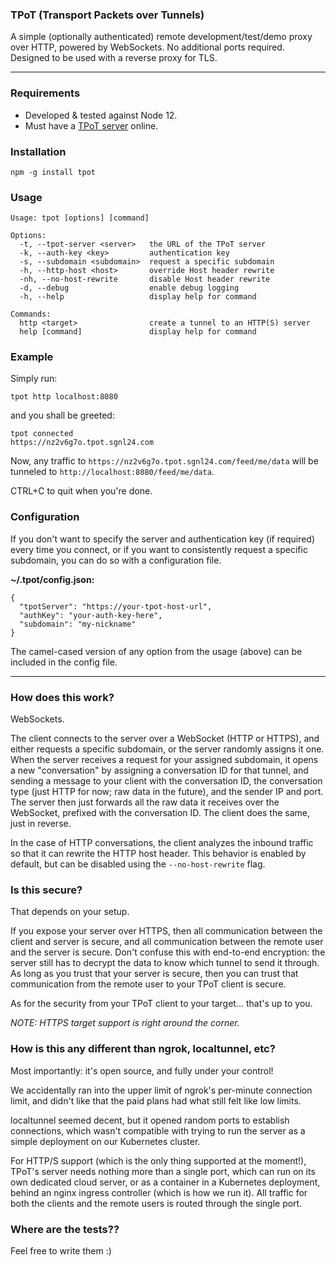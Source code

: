 ### TPoT (Transport Packets over Tunnels)
A simple (optionally authenticated) remote development/test/demo proxy over HTTP, powered by WebSockets. No additional ports required. Designed to be used with a reverse proxy for TLS.

***

### Requirements

* Developed & tested against Node 12.
* Must have a [TPoT server](http://github.com/signal24/tpot-server) online.


### Installation
```
npm -g install tpot
```


### Usage
```
Usage: tpot [options] [command]

Options:
  -t, --tpot-server <server>   the URL of the TPoT server
  -k, --auth-key <key>         authentication key
  -s, --subdomain <subdomain>  request a specific subdomain
  -h, --http-host <host>       override Host header rewrite
  -nh, --no-host-rewrite       disable Host header rewrite
  -d, --debug                  enable debug logging
  -h, --help                   display help for command

Commands:
  http <target>                create a tunnel to an HTTP(S) server
  help [command]               display help for command
```


### Example
Simply run:
```
tpot http localhost:8080
```

and you shall be greeted:
```
tpot connected
https://nz2v6g7o.tpot.sgnl24.com
```

Now, any traffic to `https://nz2v6g7o.tpot.sgnl24.com/feed/me/data` will be tunneled to `http://localhost:8080/feed/me/data`.

CTRL+C to quit when you're done.


### Configuration

If you don't want to specify the server and authentication key (if required) every time you connect, or if you want to consistently request a specific subdomain, you can do so with a configuration file.

**~/.tpot/config.json:**
```
{
  "tpotServer": "https://your-tpot-host-url",
  "authKey": "your-auth-key-here",
  "subdomain": "my-nickname"
}
```

The camel-cased version of any option from the usage (above) can be included in the config file.

***

### How does this work?

WebSockets.

The client connects to the server over a WebSocket (HTTP or HTTPS), and either requests a specific subdomain, or the server randomly assigns it one.  When the server receives a request for your assigned subdomain, it opens a new "conversation" by assigning a conversation ID for that tunnel, and sending a message to your client with the conversation ID, the conversation type (just HTTP for now; raw data in the future), and the sender IP and port. The server then just forwards all the raw data it receives over the WebSocket, prefixed with the conversation ID. The client does the same, just in reverse.

In the case of HTTP conversations, the client analyzes the inbound traffic so that it can rewrite the HTTP host header. This behavior is enabled by default, but can be disabled using the `--no-host-rewrite` flag.

### Is this secure?

That depends on your setup.

If you expose your server over HTTPS, then all communication between the client and server is secure, and all communication between the remote user and the server is secure. Don't confuse this with end-to-end encryption: the server still has to decrypt the data to know which tunnel to send it through. As long as you trust that your server is secure, then you can trust that communication from the remote user to your TPoT client is secure.

As for the security from your TPoT client to your target... that's up to you.

*NOTE: HTTPS target support is right around the corner.*


### How is this any different than ngrok, localtunnel, etc?

Most importantly: it's open source, and fully under your control!

We accidentally ran into the upper limit of ngrok's per-minute connection limit, and didn't like that the paid plans had what still felt like low limits.

localtunnel seemed decent, but it opened random ports to establish connections, which wasn't compatible with trying to run the server as a simple deployment on our Kubernetes cluster.

For HTTP/S support (which is the only thing supported at the moment!), TPoT's server needs nothing more than a single port, which can run on its own dedicated cloud server, or as a container in a Kubernetes deployment, behind an nginx ingress controller (which is how we run it). All traffic for both the clients and the remote users is routed through the single port.


### Where are the tests??

Feel free to write them :)